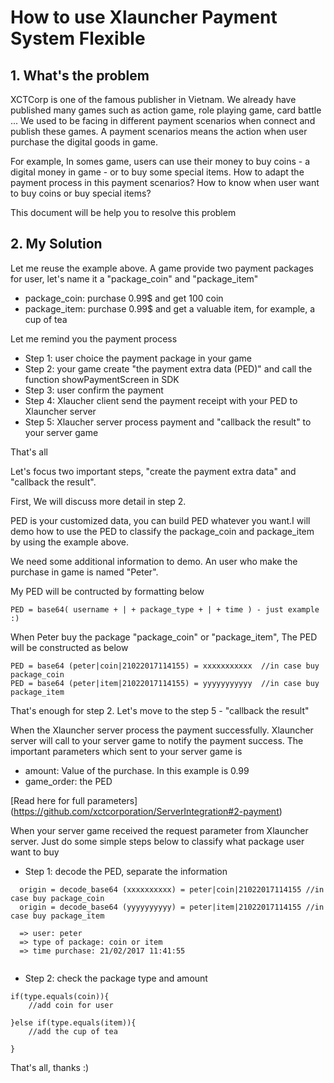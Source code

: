 # How to use Xlauncher Payment System Flexible 

## 1. What's the problem
XCTCorp is one of the famous publisher in Vietnam. We already have published many games such as action game, role playing game, card battle ... We used to be facing in different payment scenarios when connect and publish these games. A payment scenarios means the action when user purchase the digital goods in game. 

For example, In somes game, users can use their money to buy coins - a digital money in game - or to buy some special items. 
How to adapt the payment process in this payment scenarios? How to know when user want to buy coins or buy special items?

This document will be help you to resolve this problem

## 2. My Solution
Let me reuse the example above. A game provide two payment packages for user, let's name it a "package_coin" and "package_item"

- package_coin: purchase 0.99$ and get 100 coin
- package_item: purchase 0.99$ and get a valuable item, for example, a cup of tea

Let me remind you the payment process
- Step 1: user choice the payment package in your game
- Step 2: your game create "the payment extra data (PED)" and call the function showPaymentScreen in SDK
- Step 3: user confirm the payment
- Step 4: Xlaucher client send the payment receipt with your PED to Xlauncher server
- Step 5: Xlaucher server process payment and "callback the result" to your server game

That's all

Let's focus two important steps, "create the payment extra data" and "callback the result".

First, We will discuss more detail in step 2.

PED is your customized data, you can build PED whatever you want.I will demo how to use the PED to classify the package_coin and package_item by using the example above.

We need some additional information to demo. An user who make the purchase in game is named "Peter".

My PED will be contructed by formatting below
```
PED = base64( username + | + package_type + | + time ) - just example :)
```
When Peter buy the package "package_coin" or "package_item", The PED will be constructed as below

```
PED = base64 (peter|coin|21022017114155) = xxxxxxxxxxx  //in case buy package_coin
PED = base64 (peter|item|21022017114155) = yyyyyyyyyyy  //in case buy package_item
```
That's enough for step 2. Let's move to the step 5 - "callback the result"

When the Xlauncher server process the payment successfully. Xlauncher server will call to your server game to notify the payment success. The important parameters which sent to your server game is

- amount: Value of the purchase. In this example is 0.99
- game_order: the PED

[Read here for full parameters] (https://github.com/xctcorporation/ServerIntegration#2-payment)

When your server game received the request parameter from Xlauncher server. Just do some simple steps below to classify what package user want to buy

- Step 1: decode the PED, separate the information
```
  origin = decode_base64 (xxxxxxxxxx) = peter|coin|21022017114155 //in case buy package_coin
  origin = decode_base64 (yyyyyyyyyy) = peter|item|21022017114155 //in case buy package_item
  
  => user: peter
  => type of package: coin or item
  => time purchase: 21/02/2017 11:41:55
  
```

- Step 2: check the package type and amount
```
if(type.equals(coin)){
    //add coin for user
    
}else if(type.equals(item)){
    //add the cup of tea
    
}
```

That's all, thanks :)

